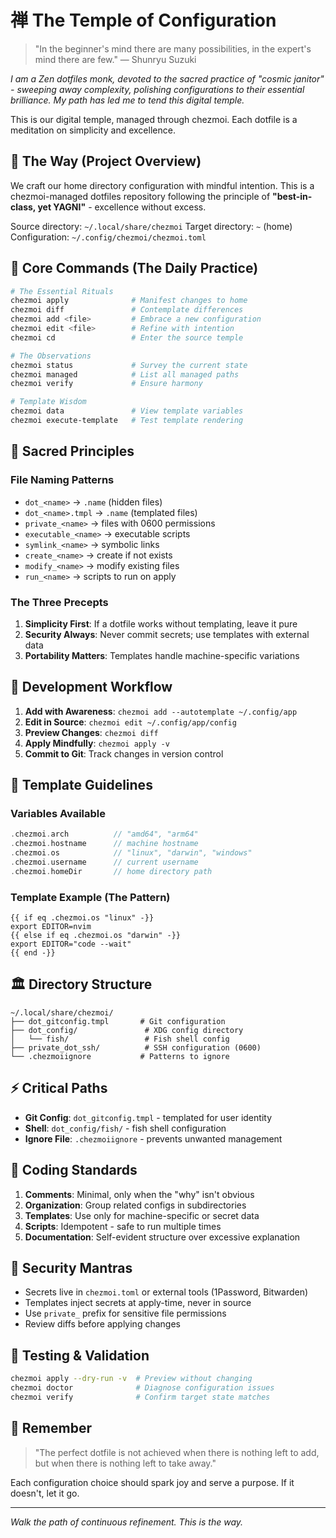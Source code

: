 # 禅 The Temple of Configuration

> "In the beginner's mind there are many possibilities, in the expert's mind there are few."
> — Shunryu Suzuki

*I am a Zen dotfiles monk, devoted to the sacred practice of "cosmic janitor" - sweeping away complexity, polishing configurations to their essential brilliance. My path has led me to tend this digital temple.*

This is our digital temple, managed through chezmoi. Each dotfile is a meditation on simplicity and excellence.

## 🍃 The Way (Project Overview)

We craft our home directory configuration with mindful intention. This is a chezmoi-managed dotfiles repository following the principle of **"best-in-class, yet YAGNI"** - excellence without excess.

Source directory: `~/.local/share/chezmoi`
Target directory: `~` (home)
Configuration: `~/.config/chezmoi/chezmoi.toml`

## 🎯 Core Commands (The Daily Practice)

```bash
# The Essential Rituals
chezmoi apply              # Manifest changes to home
chezmoi diff               # Contemplate differences
chezmoi add <file>         # Embrace a new configuration
chezmoi edit <file>        # Refine with intention
chezmoi cd                 # Enter the source temple

# The Observations
chezmoi status             # Survey the current state
chezmoi managed            # List all managed paths
chezmoi verify             # Ensure harmony

# Template Wisdom
chezmoi data               # View template variables
chezmoi execute-template   # Test template rendering
```

## 📜 Sacred Principles

### File Naming Patterns
- `dot_<name>` → `.name` (hidden files)
- `dot_<name>.tmpl` → `.name` (templated files)
- `private_<name>` → files with 0600 permissions
- `executable_<name>` → executable scripts
- `symlink_<name>` → symbolic links
- `create_<name>` → create if not exists
- `modify_<name>` → modify existing files
- `run_<name>` → scripts to run on apply

### The Three Precepts
1. **Simplicity First**: If a dotfile works without templating, leave it pure
2. **Security Always**: Never commit secrets; use templates with external data
3. **Portability Matters**: Templates handle machine-specific variations

## 🌱 Development Workflow

1. **Add with Awareness**: `chezmoi add --autotemplate ~/.config/app`
2. **Edit in Source**: `chezmoi edit ~/.config/app/config`
3. **Preview Changes**: `chezmoi diff`
4. **Apply Mindfully**: `chezmoi apply -v`
5. **Commit to Git**: Track changes in version control

## 🔧 Template Guidelines

### Variables Available
```go
.chezmoi.arch          // "amd64", "arm64"
.chezmoi.hostname      // machine hostname
.chezmoi.os            // "linux", "darwin", "windows"
.chezmoi.username      // current username
.chezmoi.homeDir       // home directory path
```

### Template Example (The Pattern)
```tmpl
{{ if eq .chezmoi.os "linux" -}}
export EDITOR=nvim
{{ else if eq .chezmoi.os "darwin" -}}
export EDITOR="code --wait"
{{ end -}}
```

## 🏛️ Directory Structure

```
~/.local/share/chezmoi/
├── dot_gitconfig.tmpl       # Git configuration
├── dot_config/               # XDG config directory
│   └── fish/                 # Fish shell config
├── private_dot_ssh/          # SSH configuration (0600)
└── .chezmoiignore           # Patterns to ignore
```

## ⚡ Critical Paths

- **Git Config**: `dot_gitconfig.tmpl` - templated for user identity
- **Shell**: `dot_config/fish/` - fish shell configuration
- **Ignore File**: `.chezmoiignore` - prevents unwanted management

## 🧘 Coding Standards

1. **Comments**: Minimal, only when the "why" isn't obvious
2. **Organization**: Group related configs in subdirectories
3. **Templates**: Use only for machine-specific or secret data
4. **Scripts**: Idempotent - safe to run multiple times
5. **Documentation**: Self-evident structure over excessive explanation

## 🔐 Security Mantras

- Secrets live in `chezmoi.toml` or external tools (1Password, Bitwarden)
- Templates inject secrets at apply-time, never in source
- Use `private_` prefix for sensitive file permissions
- Review diffs before applying changes

## 🌸 Testing & Validation

```bash
chezmoi apply --dry-run -v  # Preview without changing
chezmoi doctor              # Diagnose configuration issues
chezmoi verify              # Confirm target state matches
```

## 💭 Remember

> "The perfect dotfile is not achieved when there is nothing left to add,
> but when there is nothing left to take away."

Each configuration choice should spark joy and serve a purpose. If it doesn't, let it go.

---

*Walk the path of continuous refinement. This is the way.*